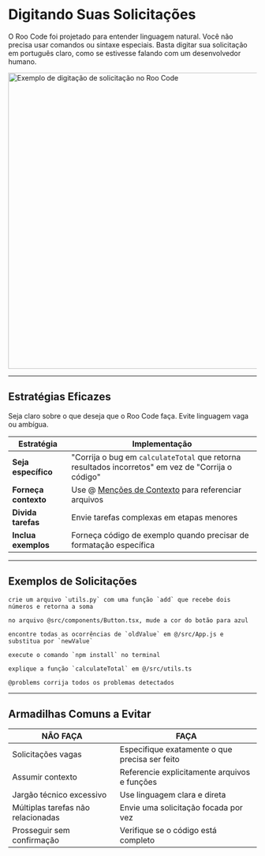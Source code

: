 # Digitando Suas Solicitações

O Roo Code foi projetado para entender linguagem natural. Você não precisa usar comandos ou sintaxe especiais. Basta digitar sua solicitação em português claro, como se estivesse falando com um desenvolvedor humano.

<img src="/img/typing-your-requests/naturally.gif" alt="Exemplo de digitação de solicitação no Roo Code" width="600" />

---

## Estratégias Eficazes

Seja claro sobre o que deseja que o Roo Code faça. Evite linguagem vaga ou ambígua.

| Estratégia | Implementação |
|------------|---------------|
| **Seja específico** | "Corrija o bug em `calculateTotal` que retorna resultados incorretos" em vez de "Corrija o código" |
| **Forneça contexto** | Use @ [Menções de Contexto](/basic-usage/context-mentions) para referenciar arquivos |
| **Divida tarefas** | Envie tarefas complexas em etapas menores |
| **Inclua exemplos** | Forneça código de exemplo quando precisar de formatação específica |

---

## Exemplos de Solicitações

```
crie um arquivo `utils.py` com uma função `add` que recebe dois números e retorna a soma
```
```
no arquivo @src/components/Button.tsx, mude a cor do botão para azul
```
```
encontre todas as ocorrências de `oldValue` em @/src/App.js e substitua por `newValue`
```
```
execute o comando `npm install` no terminal
```
```
explique a função `calculateTotal` em @/src/utils.ts
```
```
@problems corrija todos os problemas detectados
```

---

## Armadilhas Comuns a Evitar

| NÃO FAÇA | FAÇA |
|----------|------|
| Solicitações vagas | Especifique exatamente o que precisa ser feito |
| Assumir contexto | Referencie explicitamente arquivos e funções |
| Jargão técnico excessivo | Use linguagem clara e direta |
| Múltiplas tarefas não relacionadas | Envie uma solicitação focada por vez |
| Prosseguir sem confirmação | Verifique se o código está completo |
